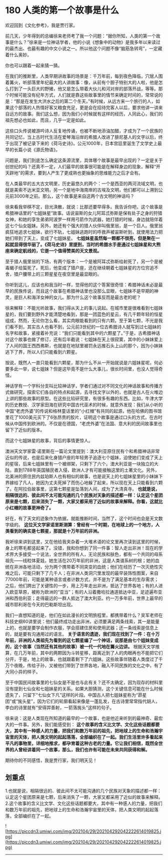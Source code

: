 # 180 人类的第一个故事是什么

欢迎回到《文化参考》，我是贾行家。

前几天，少年得到的总编徐来老师考了我一个问题：“据你所知，人类的第一个故事是什么？”徐来是一位神话学者，他的小说《想象中的动物》是我多年以来读过的最杰出、也最有趣的中文小说之一。所以他这个问题不像“脑筋急转弯”，一定藏着什么奥妙。

你也可以跟着一起来猜一猜。

在我们的推断里，人类早期讲故事的场景是：千万年前，每到夜色降临，穴居人围着篝火，听部落里年纪最大的人讲故事：像，从前有个胆子特别大的人啦，他是怎么打到了一头巨大的野猪，他又是怎么带着大伙儿和河对岸的部落开战，等等。那个时候可能没有纪年方式，人们就是靠这些故事里的情节来确定时间的，常常说的是：“那是在发生大洪水之后的第二个冬天。”有时候，从远方来一个旅行的人，如果这个部落的人热情好客又粮食充足，更是会在招待完客人以后，要求他讲一讲来自远方的故事。我们这么想，因为我们小时候就有这样的经历，人同此心，我们的祖先想必也如此，而且，几乎一定是如此。

这些口头传说被游吟诗人反复地传诵，也被不断地添油加醋，才成为了一个民族的共同记忆，当上古时代生活在爱琴海沿岸的希腊人改进了腓尼基人的文字以后，终于出现了被记录下来的《荷马史诗》。公元1000年，日本宫廷里诞生了文学史上最早的长篇小说《源氏物语》。

问题是，我们到底怎么确定这条源流里，具体哪个故事是最早出现的？一定是关于创世纪的吗？还真不一定，人们最早的故事很可能是在解释身边的现象，解释“开天辟地”的需求，要到人产生了更成熟也更抽象的思维能力之后才会有。

在人类最早的五大古文明里，历史最悠久的两个：一个是西亚的两河流域文明，也就是美索不达米亚文明，另一个是地中海南岸的古埃及文明，他们都可以上溯到公元前3000年之前。那么，这个故事是来自这两个古文明的神话吗？

徐来看我举棋不定，目光涣散，就说：比那还要早得多。我告诉你吧，这个故事是希腊神话里的“七姐妹星”故事。话说宙斯的女儿阿耳忒弥斯是保有处子之身的狩猎女神，和她的孪生弟弟阿波罗一样用弓箭作为武器，她打猎的时候，身边就陪伴着这七个仙女姐妹。另外，她还有个强大的猎人伙伴叫俄里翁，是一个巨人。俄里翁疯狂地追求七姐妹，欲行不轨，七姐妹逃跑时的呼救声被宙斯听到，就使用法力把她们带到了天上，变成了七姐妹星。 **七姐妹星虽然每一颗都不很亮，但是聚在一起就显得很华丽了。《荷马史诗》里提到，当时的希腊水手是通过七姐妹星和大熊座来确定航线的，它是一个值得赞美的天文景观。**

至于猎人俄里翁的下场，有两个版本：一个是被阿耳忒弥斯给射死了，另一个是被毒蝎子给蜇死了。死后，他变成了猎户座，还在继续朝着七姐妹星的方位穷追不舍，猎户腰带上的三颗星星在夜空里是最显眼的。

你听到这儿，应该也和我当时一样，觉得他的这个答案很奇怪：希腊神话未必是最早的民族传说，而且这个故事在希腊神话里也没那么显眼，七姐妹不是早期的神灵，是巨人和海洋女神的女儿。那为什么这个故事反而是最古老的呢？

徐来解释：不能光听故事，我们得从天上的事儿说起。在城市里是很难看到七姐妹星的，我们要到野外才能清楚地看到，那是一团蓝色的星云，有几千颗年轻的恒星组成，然而，无论你怎么看，其实肉眼能看到的只有六颗。至于第七颗，不光是我们看不到，其实古人也看不到，公元前3世纪的一位古希腊诗人就写到过七姐妹的名字和故事，紧接着补充说：“我们只能看到其中的六颗星了。”于是，古希腊神话对这个故事也做了修订，还有后半截说：七姐妹在天上很寂寞，其中的小妹妹爱上了人间的国王西西弗斯，也就是在地狱里被罚永远推石头上山的那个，因为小妹妹逃下了界，所以人们只能看到六颗星。

按说，既然人一直只能看到六颗星，那为什么不从一开始就说是六姐妹星呢，何必要多此一举，说七姐妹？但是这毕竟不是什么大事儿，很长时间里，也没人觉得奇怪。

神话学有一个学科分支叫比较神话学，学者们通过对不同文化的神话故事和传播方式做研究，探索它们各自的特点和起源，去寻找文字以外的，也就是古人在火堆边上讲的那些故事的原型。在这些比较研究里，有很多有趣的东西。比如，牛津大学的历史教授、汉学家田海在研究中国古代巫术的时候，就意外发现：我们从小听的中国“老虎外婆”的传说和格林童话里的“小红帽”有共同的起源，他在哈佛的图书馆里花了1000美元买下了6张昂贵的胶片，证明这个故事是通过口头的方式，在古时候从中国传到欧洲的。不仅是在德国，“老虎外婆”在法国、意大利的民间故事里也留下了近似的版本。

而这个七姐妹星的故事，背后的事情更惊人。

澳洲天文学家雷·诺里斯在一篇论文里提到：澳大利亚原住民有个和希腊神话非常近似的传说，也是后来化身猎户座的年轻男子追逐七个姐妹，迫使她们变成了天上的星宿，后来七姐妹里有一个被绑架，只剩下了六个。澳大利亚是一块独立的大陆，直到1788年英国殖民者入侵，欧洲人才有可能接触这里的土著文化。另外，北美洲的原住民内兹珀斯人也有相似的故事，也是说天上的七姐妹星里的小妹妹下界嫁给了凡人，她因为丈夫死掉了而伤心地躲了起来，所以现在天上只能看到六颗了。在阿拉伯故事里，这第七颗星是坠落到人间，成为了大清真寺。 **也就是说，相隔很远的、彼此间不太可能沟通的几个民族对天象的描述都一样：认定这个星团原来是七颗，后来消失了一颗，大家又都采用了近似的故事来解释。你看，这就比小红帽的故事更神奇了。**

好在，有了天文的迹象作为依据，就能推断时间，当然了，这个时间也会是天文数字级的。 **这位天文学家诺里斯测算：曾经有一个时期，在地球上的一个地方，人类看到的确实是七颗星，那就是十万年前的非洲。**

我听徐来讲到这里，又在他给我夹杂着一大堆术语的论文里再次读到这里的时候，身上的寒毛都竖起来了。没错，我和你想到了同一件事：智人走出非洲！现在的学术界大多接受一个说法，全世界的所有人，无论民族和肤色，都有一个共同的母系祖先——线粒体夏娃。她生活在20万年前的非洲，这是人类谱系树的根；她的血统在非洲各地活动，分为两个携带着不同突变的血统；他们在经历了一次灭绝性灾难之后，可能只剩下了几千人；在非洲人类洞穴里发现的最早装饰性图案，来自77000年前，可能是某种语言或者计数方式，并不是为了满足基本的生存需求；之后，他们跨出了关键性的一步，用上万年走出非洲，抵达了世界各地；有的人进入欧亚草原，被称为欧洲的“亚当”；有的人沿着撒哈拉通道抵达中亚，足迹遍布亚洲和西伯利亚；走得最远的一群人抵达了澳大利亚。约一万多年前，世界上最早的城市耶利哥在今天的巴勒斯坦出现。

我们一直想知道的是，他们在如此漫长的文明旅程里，都携带着什么？吴军老师在科技史纲60讲里说：他们最终成功走出非洲，必须要满足两条线索，其一是能量上的，也就是要学会制作衣服，学会搭建住房和使用武器；还一条线索是信息上的，就是要有沟通用过的语言。 **关于语言的遗迹，我们现在找到了一件：在十万年前，非洲的人类祖先为看到的这七颗星编了一个神话，说那是由七个姐妹变成的，这个故事（当然还有其他的故事）被一代一代地在篝火边讲。** 根据天文学推算，在几万年前，其中的两颗因为斗转星移，距离近到了人的肉眼再也不能把它们分开，于是，地上的故事，也就跟着剩下了六姐妹。这些故事伴随着人类度过了千万个夜晚，传给子孙，又被他们带到了世界各地，融入不同民族的文化之中，有了大同小异的样子。

至于中国民间故事里的七仙女是不是也与此有关？还不太确定，因为现存的材料里没有提到七仙女和七姐妹星的关系。如果大胆猜测，这个关键信息可能在什么时候遗失了，只留下“七仙女下凡”这样的片段。中国古人把七姐妹星称为“昴星团”或“旄头星”，因为它们的轮廓看起来像是一蓬乱发，在古诗里常常指代胡人，李白的诗里就有“安得羿善射，一箭落旄头”这样的句子。

徐来说：这是人类现在所知道的最早的一个故事，也是他近来听到的最神奇、最宏大的一件事。另外，我们能感受到： **这个故事的含义比文学、文化这些话题都要大，其中有一种感人的力量，把我们和数万年前的祖先，把地球上的生命和浩瀚宇宙里的天体，把人类文明的起起落落，全部编织在了一起。我们生活里许多看起来平凡的事物里，详细地推求，都孕育着这种古老的力量。它让我们相信，既然全世界的人曾经讲着同一个故事，那么，我们也许有可能在未来共同获得和解。**

期待你的不同感悟，我是贾行家，我们明天见！

## 划重点

1.也就是说，相隔很远的、彼此间不太可能沟通的几个民族对天象的描述都一样：认定这个星团原来是七颗，后来消失了一颗，大家又都采用了近似的故事来解释。
2.这个故事的含义比文学、文化这些话题都要大，其中有一种感人的力量，把我们和数万年前的祖先，把地球上的生命和浩瀚宇宙里的天体，把人类文明的起起落落，全部编织在了一起。

![https://piccdn3.umiwi.com/img/202104/29/202104292042222614019825.jpg](https://piccdn3.umiwi.com/img/202104/29/202104292042222614019825.jpg)

---
